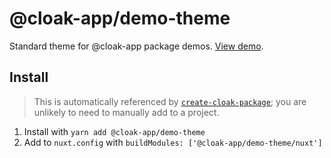 # @cloak-app/demo-theme

Standard theme for @cloak-app package demos.  [View demo](https://cloak-demo-theme.netlify.app/).

## Install

> This is automatically referenced by [`create-cloak-package`](https://github.com/BKWLD/create-cloak-package); you are unlikely to need to manually add to a project.

1. Install with `yarn add @cloak-app/demo-theme`
2. Add to `nuxt.config` with `buildModules: ['@cloak-app/demo-theme/nuxt']`
